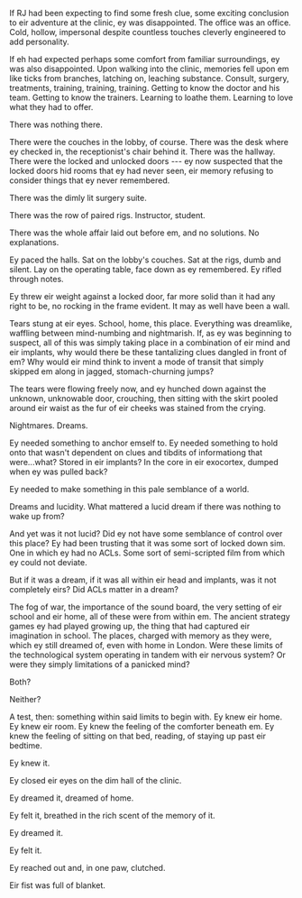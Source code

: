 If RJ had been expecting to find some fresh clue, some exciting conclusion to eir adventure at the clinic, ey was disappointed. The office was an office. Cold, hollow, impersonal despite countless touches cleverly engineered to add personality.

If eh had expected perhaps some comfort from familiar surroundings, ey was also disappointed. Upon walking into the clinic, memories fell upon em like ticks from branches, latching on, leaching substance. Consult, surgery, treatments, training, training, training. Getting to know the doctor and his team. Getting to know the trainers. Learning to loathe them. Learning to love what they had to offer.

There was nothing there.

There were the couches in the lobby, of course. There was the desk where ey checked in, the receptionist's chair behind it. There was the hallway. There were the locked and unlocked doors --- ey now suspected that the locked doors hid rooms that ey had never seen, eir memory refusing to consider things that ey never remembered.

There was the dimly lit surgery suite.

There was the row of paired rigs. Instructor, student.

There was the whole affair laid out before em, and no solutions. No explanations.

Ey paced the halls. Sat on the lobby's couches. Sat at the rigs, dumb and silent. Lay on the operating table, face down as ey remembered. Ey rifled through notes.

Ey threw eir weight against a locked door, far more solid than it had any right to be, no rocking in the frame evident. It may as well have been a wall.

Tears stung at eir eyes. School, home, this place. Everything was dreamlike, waffling between mind-numbing and nightmarish. If, as ey was beginning to suspect, all of this was simply taking place in a combination of eir mind and eir implants, why would there be these tantalizing clues dangled in front of em? Why would eir mind think to invent a mode of transit that simply skipped em along in jagged, stomach-churning jumps?

The tears were flowing freely now, and ey hunched down against the unknown, unknowable door, crouching, then sitting with the skirt pooled around eir waist as the fur of eir cheeks was stained from the crying.

Nightmares. Dreams.

Ey needed something to anchor emself to. Ey needed something to hold onto that wasn't dependent on clues and tibdits of informationg that were...what? Stored in eir implants? In the core in eir exocortex, dumped when ey was pulled back?

Ey needed to make something in this pale semblance of a world.

Dreams and lucidity. What mattered a lucid dream if there was nothing to wake up from?

And yet was it not lucid? Did ey not have some semblance of control over this place? Ey had been trusting that it was some sort of locked down sim. One in which ey had no ACLs. Some sort of semi-scripted film from which ey could not deviate.

But if it was a dream, if it was all within eir head and implants, was it not completely eirs? Did ACLs matter in a dream?

The fog of war, the importance of the sound board, the very setting of eir school and eir home, all of these were from within em. The ancient strategy games ey had played growing up, the thing that had captured eir imagination in school. The places, charged with memory as they were, which ey still dreamed of, even with home in London. Were these limits of the technological system operating in tandem with eir nervous system? Or were they simply limitations of a panicked mind?

Both?

Neither?

A test, then: something within said limits to begin with. Ey knew eir home. Ey knew eir room. Ey knew the feeling of the comforter beneath em. Ey knew the feeling of sitting on that bed, reading, of staying up past eir bedtime.

Ey knew it.

Ey closed eir eyes on the dim hall of the clinic.

Ey dreamed it, dreamed of home.

Ey felt it, breathed in the rich scent of the memory of it.

Ey dreamed it.

Ey felt it.

Ey reached out and, in one paw, clutched.

Eir fist was full of blanket.
